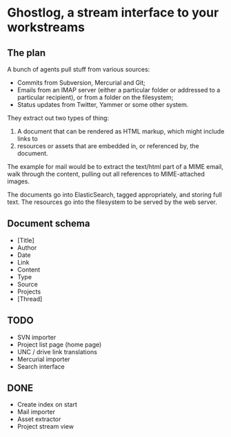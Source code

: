 Ghostlog, a stream interface to your workstreams
================================================

The plan
--------

A bunch of agents pull stuff from various sources:

 * Commits from Subversion, Mercurial and Git;
 * Emails from an IMAP server (either a particular folder or addressed to a
   particular recipient), or from a folder on the filesystem;
 * Status updates from Twitter, Yammer or some other system.
 
They extract out two types of thing:

1. A document that can be rendered as HTML markup, which might include links
   to
2. resources or assets that are embedded in, or referenced by, the document.

The example for mail would be to extract the text/html part of a MIME email,
walk through the content, pulling out all references to MIME-attached
images.

The documents go into ElasticSearch, tagged appropriately, and storing full
text. The resources go into the filesystem to be served by the web server.

Document schema
---------------

 * [Title]
 * Author
 * Date
 * Link
 * Content
 * Type
 * Source
 * Projects
 * [Thread]

TODO
----

 * SVN importer
 * Project list page (home page)
 * UNC / drive link translations
 * Mercurial importer
 * Search interface
 
DONE
----

 * Create index on start
 * Mail importer
 * Asset extractor
 * Project stream view
